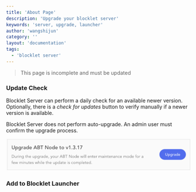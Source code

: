 ```yaml
---
title: 'About Page'
description: 'Upgrade your blocklet server'
keywords: 'server, upgrade, launcher'
author: 'wangshijun'
category: ''
layout: 'documentation'
tags:
  - 'blocklet server'
---
```


> <p style={{color:"red"}}>This page is incomplete and must be updated</p>

### Update Check

Blocklet Server can perform a daily check for an available newer version. Optionally, there is a _check for updates_ button to verify manually if a newer version is available.

Blocklet Server does not perform auto-upgrade. An admin user must confirm the upgrade process.

![](./images/node-settings-upgrade-en.png)

### Add to Blocklet Launcher

